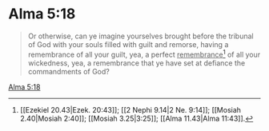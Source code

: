 # Alma 5:18

> Or otherwise, can ye imagine yourselves brought before the tribunal of God with your souls filled with guilt and remorse, having a remembrance of all your guilt, yea, a perfect <u>remembrance</u>[^a] of all your wickedness, yea, a remembrance that ye have set at defiance the commandments of God?

[Alma 5:18](https://www.churchofjesuschrist.org/study/scriptures/bofm/alma/5?lang=eng&id=p18#p18)


[^a]: [[Ezekiel 20.43|Ezek. 20:43]]; [[2 Nephi 9.14|2 Ne. 9:14]]; [[Mosiah 2.40|Mosiah 2:40]]; [[Mosiah 3.25|3:25]]; [[Alma 11.43|Alma 11:43]].  
